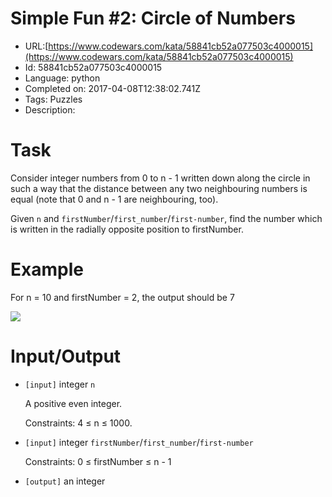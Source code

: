 # Simple Fun #2: Circle of Numbers

 - URL:[https://www.codewars.com/kata/58841cb52a077503c4000015](https://www.codewars.com/kata/58841cb52a077503c4000015)
 - Id: 58841cb52a077503c4000015
 - Language: python
 - Completed on: 2017-04-08T12:38:02.741Z
 - Tags: Puzzles
 - Description:
# Task
Consider integer numbers from 0 to n - 1 written down along the circle in such a way that the distance between any two neighbouring numbers is equal (note that 0 and n - 1 are neighbouring, too).

 Given `n` and `firstNumber`/`first_number`/`first-number`, find the number which is written in the radially opposite position to firstNumber.

# Example

 For n = 10 and firstNumber = 2, the output should be 7

![](https://codefightsuserpics.s3.amazonaws.com/tasks/circleOfNumbers/img/example.png?_tm=1476003938167)

# Input/Output

 - `[input]` integer `n`

   A positive even integer.

   Constraints: 4 ≤ n ≤ 1000.

 - `[input]` integer `firstNumber`/`first_number`/`first-number`

   Constraints: 0 ≤ firstNumber ≤ n - 1

 - `[output]` an integer
 
 
